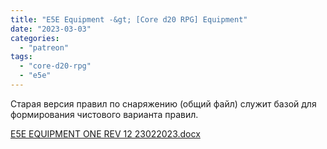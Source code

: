 ```yaml
---
title: "E5E Equipment -&gt; [Core d20 RPG] Equipment"
date: "2023-03-03"
categories: 
  - "patreon"
tags: 
  - "core-d20-rpg"
  - "e5e"
---
```


Старая версия правил по снаряжению (общий файл) служит базой для формирования чистового варианта правил.

[E5E EQUIPMENT ONE REV 12 23022023.docx](https://1drv.ms/w/s!Atcrhwwo1lBA2P481PswWQBB5OSBxQ?e=lvQ6zM)
